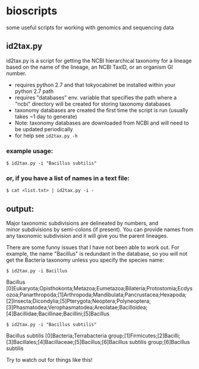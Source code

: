 # bioscripts
some useful scripts for working with genomics and sequencing data

## id2tax.py

id2tax.py is a script for getting the NCBI hierarchical taxonomy for a lineage based on the name of the lineage, an NCBI TaxID, or an organism GI number.

* requires python 2.7 and that tokyocabinet be installed within your python 2.7 path
* requires "databases" env. variable that specifies the path where a "ncbi" directory will be created for storing taxonomy databases
* taxonomy databases are created the first time the script is run (usually takes ~1 day to generate) 
* Note: taxonomy databases are downloaded from NCBI and will need to be updated periodically
* for help see `id2tax.py -h`

### example usage:

`$ id2tax.py -i "Bacillus subtilis"`

### or, if you have a list of names in a text file:

`$ cat <list.txt> | id2tax.py -i -`


## output:

Major taxonomic subdivisions are delineated by numbers, and minor subdivisions by semi-colons (if present). You can provide names from any taxonomic subdivision and it will give you the parent lineages. 

There are some funny issues that I have not been able to work out. For example, the name "Bacillus" is redundant in the database, so you will not get the Bacteria taxonomy unless you specify the species name:

`$ id2tax.py -i Bacillus`

Bacillus	[0]Eukaryota;Opisthokonta;Metazoa;Eumetazoa;Bilateria;Protostomia;Ecdysozoa;Panarthropoda;[1]Arthropoda;Mandibulata;Pancrustacea;Hexapoda;[2]Insecta;Dicondylia;[5]Pterygota;Neoptera;Polyneoptera;[3]Phasmatodea;Verophasmatodea;Areolatae;Bacilloidea;[4]Bacillidae;Bacillinae;Bacillini;[5]Bacillus

`$ id2tax.py -i "Bacillus subtilis"`

Bacillus subtilis	[0]Bacteria;Terrabacteria group;[1]Firmicutes;[2]Bacilli;[3]Bacillales;[4]Bacillaceae;[5]Bacillus;[6]Bacillus subtilis group;[6]Bacillus subtilis

Try to watch out for things like this!
